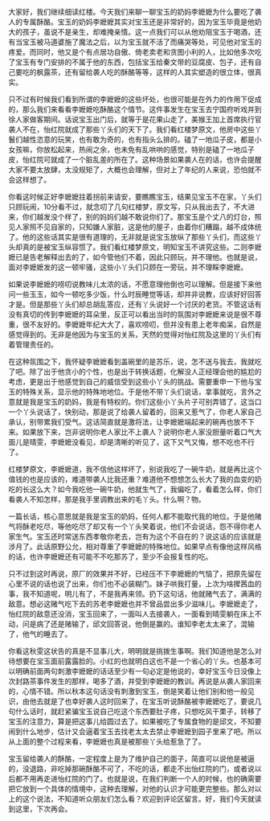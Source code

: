 
大家好，我们继续细读红楼。今天我们来聊一聊宝玉的奶妈李嬷嬷为什么要吃了袭人的专属酥酪。宝玉的奶妈李嬷嬷其实对宝玉还是非常好的，因为宝玉毕竟是他奶大的孩子，虽说不是亲生，却难掩亲情。这一点我们可以从他劝阻宝玉于喝酒，还有当宝玉被马道婆施了魔法之后，以为宝玉就不活了而痛哭等处，可见他对宝玉的疼爱。而同时，他又是个有点居功自傲、倚老卖老和贪图小利的人，比如他多次吃了宝玉有专门安排的不属于他的东西，包括宝玉给秦文带的豆腐皮、包子，还有自己要吃的枫露茶，还有留给袭人吃的酥酪等等，这样的人其实塑造的很立体，很真实。

只不过有时候我们看到所谓的李嬷嬷的这些坏处，也很可能是在外力的作用下促成的，那么我们来看看李嬷嬷吃酥酪这个情节。这件事发生在宝玉去宁国府听戏并到徐人家做客期间。话说宝玉出门后，就等于是花果山走了，美猴王加上首席执行官袭人不在，怡红院就成了那些丫头们的天下了。我们看红楼梦原文，他房中这些丫鬟们越性恣意的玩笑，也有敢为奇的，也有指头么排的。磕了一地瓜子皮，都是小女孩嘛，你放松起来，热闹之余，也未免有乱哄哄的感觉，特别是磕了一地瓜子皮，怡红院可就成了一个脏乱差的所在了。这种场景如果袭人在的话，也许会提醒大家不要太放肆，太没规矩了，大概也会理解，但对上了年纪的人来说，恐怕就不会这样想了。

你看这时候正好李嬷嬷拄着拐前来请安，要瞧瞧宝玉，结果见宝玉不在家，丫头们只顾玩闹，10分看不过，就念叨了几句红楼梦，原文写，只从我出去了，不大进来，你们越发没个样了，别的妈妈们越不敢说你们了。那宝玉是个丈八的灯台，照见人家照不见自家的，只知嫌人家脏，这是他的屋子，由着你们糟蹋，越不成体统了。他的这些话其实是很有道理的，无非就是说宝玉放纵了那些丫头们，而这些丫头却真的是被宝玉纵容惯了。我们看红楼梦原文，明知宝玉不讲究这些。二则李嬷嬷已是告老解释出去的了，如今管他们不着，因此只顾玩，并不理他。也就是说，面对李嬷嬷发的这一顿牢骚，这些小丫头们只顾在一旁玩，并不理睬李嬷嬷。

如果说李嬷嬷的唠叨说教味儿太浓的话，不愿意理他倒也可以理解。但是接下来他问一些玉玉，如今一顿吃多少饭，什么时辰睡觉等话，却并非说教，应该好好回答才是。但是那些丫头们却总胡乱答应，还有丫头说好一个讨厌的老货。不管这话有没有真切的传到李嬷嬷的耳朵里，反正可以看出当时的氛围对李嬷嬷来说是很不尊重，很不友好的。李嬷嬷年纪大大了，喜欢唠叨，但并没有患上老年痴呆，自然是感觉得到的。无非是他因为与宝玉的关系，天然的觉得对怡红院及这里的丫头们有着管理责任的。

在这种氛围之下，我怀疑李嬷嬷看到盖碗里的是苏乐，说，怎不送与我去，我就吃了吧。除了出于他贪小的个性，也是出于转换话题，化解没人正经理会他的尴尬的考虑，更是出于他感觉到自己的威信受到这些小丫头的挑战。需要重申一下他与宝玉的特殊关系，显示他的特殊地地位。于是他不带丫头们说话，拿事就吃，言外之意就是我是宝玉的奶妈，我是有特权的。你们这些小丫头片子可别弄错了，这当口一个丫头说话了，快别动，那是说了给袭人留着的，回来又惹气了，你老人家自己承认，别带累我们受气。这话简直就是激将法，让李嬷嬷端起来的碗再也放不下来。如果放下来，岂非说明你老人家比不上袭人？说明你老人家没胆量听着口气大面儿是晴雯，李嬷嬷没看见，却是清晰的听见了，这下又气又悔，想不吃也不行了。

红楼梦原文，李嬷嬷道，我不信他这样坏了，别说我吃了一碗牛奶，就是再比这个值钱的也是应该的，难道带袭人比我还重？难道他不想想怎么长大了我的血变的奶吃的长这么大？如今我吃他一碗牛奶，他就生气了，我偏吃了，看着怎么样，你们看袭人不知怎样，那是我手里调教出来的毛丫头。什么啊？物。

一篇长话，核心意思就是我是宝玉的奶妈，任何人都不能取代我的地位。于是他赌气将酥老吃尽，等他吃尽了却又有一个丫头笑着说，他们不会说话，怨不得你老人家生气。宝玉还时常送东西孝敬你老去，岂有为这个不自在的？说这话的应该就是涉月了。此话原野公允，相对尊重了李嬷嬷的特殊地位。如果早点有像他这样风格的话，也许李嬷嬷还有可能不不吃那苏了，至少不会报复性的吃。

只不过到这时再说，原厂的效果并不好，已经压不下李嬷嬷的气恼了，把原先留在心里不说的话也说了出来，你们也不必装糊门。妹子哄我打量，上次为啥撵茜血的事，我不知道呢，明儿有了，不是我再来领。扔下这句话，他就赌气去了，满满的敌意。想必这赌气吃下去的苏老李嬷嬷也并不曾品尝出多少滋味儿。李嬷嬷走了，怡红院的敌意还没消，宝玉回来了，一面叫人去接袭人，一面看到晴雯躺在床上不动，问是病了还是赌输了，邱文回答说，他倒是赢的。谁知李老太太来了，混输了，他气的睡去了。

你看这秋雯这状告的真是不显事儿大，明明就是挑拨生事啊。我们知道他是怎么对待想要在宝玉面前露露脸的。小红的也就明白这也不是一个省心的丫头。也基本可以明确前面两句刺激李嬷嬷的话话至少有一句必定是他说的，幸好宝玉今日没像上次封路茶事件发生的那样，喝多了酒，并受到李嬷嬷的教训。再说是从袭人家回来的，心情不错。所以秋本这句话没有刺激到宝玉，倒是笑着让他们别和他一般见识，由他去就是了也幸好袭人这时回来了，在宝玉听说酥酪被李嬷嬷吃了，要说几句什么话时，就赶紧骗宝玉说自己吃这个东西要肚子疼，只想吃风干栗子，转移了宝玉的注意力，算是把这事儿给圆过去了。如果被吃了专属食物的是邱文，不知要闹到什么地步，估计又会逼着宝玉去找老太太去禁止李嬷嬷到园子里来了吧。所以从上面的整个过程来看，李嬷嬷也真是被那些丫头给惹急了了。

宝玉留给袭人的酥酪，一定程度上是为了维护自己的面子，简直可以说他是被逼的，没退路，非吃掉那碗酥酪不可了，不吃的话，都走不出怡红院的门，或者说以后都不用再走进怡红院的门了。也就是说，在我们判断一个人的时候，也的确需要把它放到一个具体的情境中，这种去理解，对他的认识才可能更完整些。那么对以上的这个说法，不知道听众朋友们怎么看？欢迎到评论区留言。好，我们今天就读到这里，下次再会。


